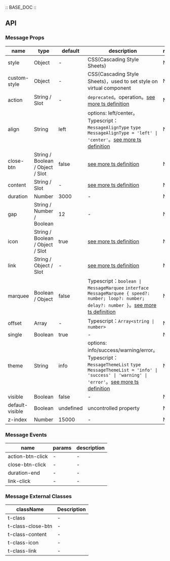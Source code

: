 :: BASE_DOC ::

## API

### Message Props

name | type | default | description | required
-- | -- | -- | -- | --
style | Object | - | CSS(Cascading Style Sheets) | N
custom-style | Object | - | CSS(Cascading Style Sheets)，used to set style on virtual component | N
action | String / Slot | - | `deprecated`。operation。[see more ts definition](https://github.com/Tencent/tdesign-miniprogram/blob/develop/packages/components/common/common.ts) | N
align | String | left | options: left/center。Typescript：`MessageAlignType` `type MessageAlignType = 'left' \| 'center'`。[see more ts definition](https://github.com/Tencent/tdesign-miniprogram/blob/develop/packages/components/message/type.ts) | N
close-btn | String / Boolean / Object / Slot | false | [see more ts definition](https://github.com/Tencent/tdesign-miniprogram/blob/develop/packages/components/common/common.ts) | N
content | String / Slot | - | [see more ts definition](https://github.com/Tencent/tdesign-miniprogram/blob/develop/packages/components/common/common.ts) | N
duration | Number | 3000 | \- | N
gap | String / Number / Boolean | 12 | \- | N
icon | String / Boolean / Object / Slot | true | [see more ts definition](https://github.com/Tencent/tdesign-miniprogram/blob/develop/packages/components/common/common.ts) | N
link | String / Object / Slot | - | [see more ts definition](https://github.com/Tencent/tdesign-miniprogram/blob/develop/packages/components/common/common.ts) | N
marquee | Boolean / Object | false | Typescript：`boolean \| MessageMarquee` `interface MessageMarquee { speed?: number; loop?: number; delay?: number }`。[see more ts definition](https://github.com/Tencent/tdesign-miniprogram/blob/develop/packages/components/message/type.ts) | N
offset | Array | - | Typescript：`Array<string \| number>` | N
single | Boolean | true | \- | N
theme | String | info | options: info/success/warning/error。Typescript：`MessageThemeList` `type MessageThemeList = 'info' \| 'success' \| 'warning' \| 'error'`。[see more ts definition](https://github.com/Tencent/tdesign-miniprogram/blob/develop/packages/components/message/type.ts) | N
visible | Boolean | false | \- | N
default-visible | Boolean | undefined | uncontrolled property | N
z-index | Number | 15000 | \- | N

### Message Events

name | params | description
-- | -- | --
action-btn-click | - | \-
close-btn-click | - | \-
duration-end | \- | \-
link-click | - | \-

### Message External Classes

className | Description
-- | --
t-class | \-
t-class-close-btn | \-
t-class-content | \-
t-class-icon | \-
t-class-link | \-
